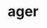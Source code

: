 ---
title: ager
meaning: field
ch: two
pos: exnounsecond
genitive: agrī
abbgender: m.
abbgender2: masc.
gender: masculine
declension: second
derivatives: agriculture, agrarian
---